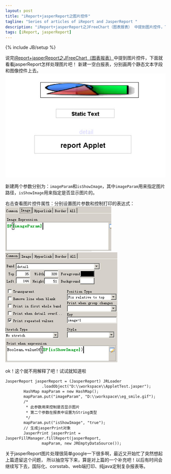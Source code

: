 ```yaml
---
layout: post
title: "iReport+jasperReport之图片控件"
tagline: "Series of articles of iReport and JasperReport "
description: "iReport+jasperReport之JFreeChart（图表报表） 中提到图片控件，下面就看看jasperReport怎样处理图片吧！"
tags: [iReport, jasperReport]
---
```

{% include JB/setup %}

说完[iReport+jasperReport之JFreeChart（图表报表）][images_jasper]中提到图片控件，下面就看看jasperReport怎样处理图片吧！
新建一空白报表，分别画两个静态文本字段和图像控件上去。
![显示效果](/static/img/20130507001.jpg) 

新建两个参数分别为：`imageParam`和`isShowImage`，其中`imageParam`用来指定图片路径，`isShowImage`用来指定是否显示图片的。  

右击查看图片控件属性：分别设置图片参数和控制打印的表达式：
![显示效果](/static/img/20130507002.jpg)  
![显示效果](/static/img/20130507003.jpg)  

ok！这个就不用解释了吧！试试就知道啦  
	
	JasperReport jasperReport = (JasperReport) JRLoader
                    .loadObject("D:\\workspace\\AppletTest.jasper");
            HashMap mapParam = new HashMap();
            mapParam.put("imageParam", "D:\\workspace\\eg_smile.gif");
            /*
             * 此参数用来控制是否显示图片
             * 第二个参数在报表中设置为String类型
             */
            mapParam.put("isShowImage", "true");
            // 生成jasperPrint对象
            JasperPrint jasperPrint = JasperFillManager.fillReport(jasperReport,
                    mapParam, new JREmptyDataSource());
					
关于jasperReport图片处理很简单google一下很多啊，最近又开始忙了突然想起上篇遗留这个问题，
所以抽空写下来，算是对上篇的一个补充吧！以后有时间会继续写下去，国际化、corsstab、web端打印、纯java定制复杂报表等。
	
[images_jasper]: http://jutleo.github.io/2013/05/07/iReport-jasperReport-11/